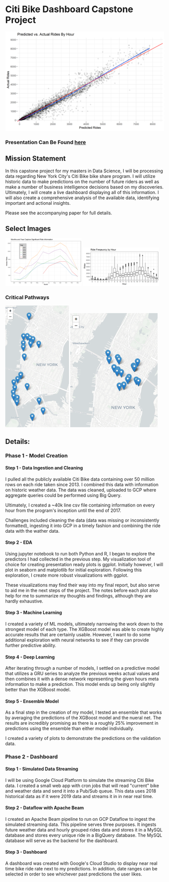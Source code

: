 # Citi Bike Dashboard Capstone Project

![example](images/rides_per_hour.png)

### Presentation Can Be Found [here](link)

## Mission Statement

In this capstone project for my masters in Data Science, I will be processing data regarding New York City's Citi Bike bike share program. I will utilize historic data to make predictions on the number of future riders as well as make a number of business intelligence decisions based on my discoveries. Ultimately, I will create a live dashboard displaying all of this information. I will also create a comprehensive analysis of the available data, identifying important and actional insights.

Please see the accompanying paper for full details.

## Select Images

<div class='clearfix'>
<img src='images/year.png' width=48% class='display: inline'/>
<img src='images/hour.png' width=48% class='display: inline'/>
</div>

### Critical Pathways

<div class='clearfix'>
<img src='images/core1.png' width=40% class='display:inline;margin:5px'/>
<img src='images/core2.png' width=55% class='display:inline;margin:5px'/>
</div>

## Details:

### Phase 1 - Model Creation

#### Step 1 - Data Ingestion and Cleaning

I pulled all the publicly available Citi Bike data containing over 50 million rows on each ride taken since 2013. I combined this data with information on historic weather data. The data was cleaned, uploaded to GCP where aggregate queries could be performed using Big Query. 

Ultimately, I created a ~40k line csv file containing information on every hour from the program's inception until the end of 2017.

Challenges included cleaning the data (data was missing or inconsistently formatted), ingesting it into GCP in a timely fashion and combining the ride data with the wather data.

#### Step 2 - EDA

Using jupyter notebook to run both Python and R, I began to explore the predictors I had collected in the previous step. My visualization tool of choice for creating presentation ready plots is ggplot. Initially however, I will plot in seaborn and matplotlib for initial exploration. Following this exploration, I create more robust visualizations with ggplot. 

These visualizations may find their way into my final report, but also serve to aid me in the next steps of the project. The notes before each plot also help for me to summarize my thoughts and findings, although they are hardly exhaustive.

#### Step 3 - Machine Learning

I created a variety of ML models, ultimately narrowing the work down to the strongest model of each type. The XGBoost model was able to create highly accurate results that are certainly usable. However, I want to do some additional exploration with neural networks to see if they can provide further predictive ability.

#### Step 4 - Deep Learning

After iterating through a number of models, I settled on a predictive model that utilizes a GRU series to analyze the previous weeks actual values and then combines it with a dense network representing the given hours meta information to make a prediction. This model ends up being only slightly better than the XGBoost model.

#### Step 5 - Ensemble Model

As a final step in the creation of my model, I tested an ensemble that works by averaging the predictions of the XGBoost model and the nueral net. The results are incredibly promising as there is a roughly 25% improvement in predictions using the ensemble than either model individually. 

I created a variety of plots to demonstrate the predictions on the validation data.

### Phase 2 - Dashboard

#### Step 1 - Simulated Data Streaming

I will be using Google Cloud Platform to simulate the streaming Citi Bike data. I created a small web app with cron jobs that will read "current" bike and weather data and send it into a Pub/Sub queue. This data uses 2018 historical data as if it were 2019 data and streams it in in near real time. 

#### Step 2 - Dataflow with Apache Beam

I created an Apache Beam pipeline to run on GCP Dataflow to ingest the simulated streaming data. This pipeline serves three purposes. It ingests future weather data and hourly grouped rides data and stores it in a MySQL database and stores every unique ride in a BigQuery database. The MySQL database will serve as the backend for the dashboard.

#### Step 3 - Dashboard 

A dashboard was created with Google's Cloud Studio to display near real time bike ride rate next to my predictions. In addition, date ranges can be selected in order to see whichever past predictions the user likes.
